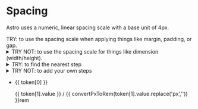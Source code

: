 <script setup>
	import tokens from '../tokens.json'

const filterTokensByType = (filterName) => {
 return Object.entries(tokens).filter((key) => {
  return key[1].type === filterName
 }).sort((a,b) => {
	return a[1].value.replace('px','') - b[1].value.replace('px','')
 })
}

const convertPxToRem = (px) => {
 return  0.0625  * px
}
</script>

# Spacing
 
Astro uses a numeric, linear spacing scale with a base unit of 4px.

<section class="border-l-4 border-green-600 text-green-600 pl-8">
	<span class="font-bold">TRY:</span> <span class="text-gray-700">to use the spacing scale when applying things like margin, padding, or gap.</span>
</section>


<details>
	<summary class="border-l-4 pl-4 border-red-400 text-red-400">
	<span class="font-bold">TRY NOT:</span> <span class="text-gray-700">to use the spacing scale for things like dimension (width/height).</span>
	</summary>
	<ul class="px-10">
		<li>Your UI will break if you use our <a href="/@TODO" class="text-pink-500">dynamic scaling feature</a>.</li>
		<li>You don't gain anything.</li>
		<li>Dimension is a separate concept.</li>
		<li>Its okay to use one off values sometimes</li>
	</ul>
</details>


<details>
	<summary class="border-l-4 pl-4 border-green-600 text-green-600 m-0">
	<span class="font-bold">TRY:</span> <span class="text-gray-700">to find the nearest step</span>
	</summary>
	<p class="px-10">
	If you have 34px, first try `spacing-8` (32px), then try `spacing-9` (36px). If nothing available fits, reevaluate why you need 32px and consider using a one off. <a href="/@TODO" class="text-pink-500">Caution with One Off Values</a>
	</p>
</details>
<details>
	<summary class="border-l-4 pl-4 border-red-400 text-red-400 mb-0">
	<span class="font-bold">TRY NOT:</span> <span class="text-gray-700">to add your own steps</span>
	</summary>
	<ul class="px-10">
		<li>We give a generous amount of steps at smaller sizes</li>
		<li>The step constraint is how the spacing system creates consistency. Too many steps will sacrifice consistency.</li>
		<li>Use caution</li>
	</ul>
</details>


<ul class="list-none leading-none m-0 p-0 mt-4">
 <li v-for="(token, index) in filterTokensByType('spacing')" :index="token[0]" class="list-none mb-3">
  <div class="m-0 p-0 leading-none" >
  <div class="h-4 block bg-gray-800" :style="{ 'width': `${token[1].value}` }"></div>
  </div>
  <div class="flex flex-col">
	<p class="m-0 mt-2 p-0 text-sm font-mono text-gray-400">{{ token[0] }}</p>
	<span class="text-xs text-gray-400">{{ token[1].value }} / {{ convertPxToRem(token[1].value.replace('px','')) }}rem</span>
  </div>
 </li>
</ul>